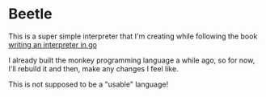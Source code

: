 # Beetle

This is a super simple interpreter that I'm creating while following the book [writing an interpreter in go](https://interpreterbook.com/)

I already built the monkey programming language a while ago, so for now, I'll rebuild it and then, make any changes I feel like.

This is not supposed to be a "usable" language!
